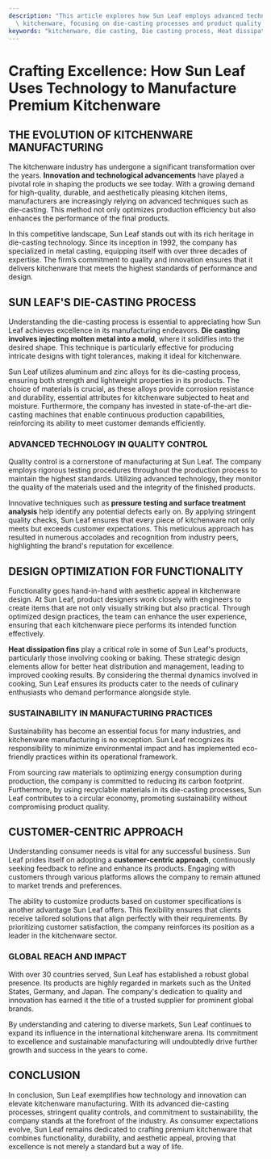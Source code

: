 ```yaml
---
description: "This article explores how Sun Leaf employs advanced technology in manufacturing premium\
  \ kitchenware, focusing on die-casting processes and product quality."
keywords: "kitchenware, die casting, Die casting process, Heat dissipation fins"
---
```

# Crafting Excellence: How Sun Leaf Uses Technology to Manufacture Premium Kitchenware

## THE EVOLUTION OF KITCHENWARE MANUFACTURING

The kitchenware industry has undergone a significant transformation over the years. **Innovation and technological advancements** have played a pivotal role in shaping the products we see today. With a growing demand for high-quality, durable, and aesthetically pleasing kitchen items, manufacturers are increasingly relying on advanced techniques such as die-casting. This method not only optimizes production efficiency but also enhances the performance of the final products.

In this competitive landscape, Sun Leaf stands out with its rich heritage in die-casting technology. Since its inception in 1992, the company has specialized in metal casting, equipping itself with over three decades of expertise. The firm’s commitment to quality and innovation ensures that it delivers kitchenware that meets the highest standards of performance and design.

## SUN LEAF'S DIE-CASTING PROCESS

Understanding the die-casting process is essential to appreciating how Sun Leaf achieves excellence in its manufacturing endeavors. **Die casting involves injecting molten metal into a mold**, where it solidifies into the desired shape. This technique is particularly effective for producing intricate designs with tight tolerances, making it ideal for kitchenware.

Sun Leaf utilizes aluminum and zinc alloys for its die-casting process, ensuring both strength and lightweight properties in its products. The choice of materials is crucial, as these alloys provide corrosion resistance and durability, essential attributes for kitchenware subjected to heat and moisture. Furthermore, the company has invested in state-of-the-art die-casting machines that enable continuous production capabilities, reinforcing its ability to meet customer demands efficiently.

### ADVANCED TECHNOLOGY IN QUALITY CONTROL

Quality control is a cornerstone of manufacturing at Sun Leaf. The company employs rigorous testing procedures throughout the production process to maintain the highest standards. Utilizing advanced technology, they monitor the quality of the materials used and the integrity of the finished products. 

Innovative techniques such as **pressure testing and surface treatment analysis** help identify any potential defects early on. By applying stringent quality checks, Sun Leaf ensures that every piece of kitchenware not only meets but exceeds customer expectations. This meticulous approach has resulted in numerous accolades and recognition from industry peers, highlighting the brand's reputation for excellence.

## DESIGN OPTIMIZATION FOR FUNCTIONALITY

Functionality goes hand-in-hand with aesthetic appeal in kitchenware design. At Sun Leaf, product designers work closely with engineers to create items that are not only visually striking but also practical. Through optimized design practices, the team can enhance the user experience, ensuring that each kitchenware piece performs its intended function effectively.

**Heat dissipation fins** play a critical role in some of Sun Leaf's products, particularly those involving cooking or baking. These strategic design elements allow for better heat distribution and management, leading to improved cooking results. By considering the thermal dynamics involved in cooking, Sun Leaf ensures its products cater to the needs of culinary enthusiasts who demand performance alongside style.

### SUSTAINABILITY IN MANUFACTURING PRACTICES

Sustainability has become an essential focus for many industries, and kitchenware manufacturing is no exception. Sun Leaf recognizes its responsibility to minimize environmental impact and has implemented eco-friendly practices within its operational framework. 

From sourcing raw materials to optimizing energy consumption during production, the company is committed to reducing its carbon footprint. Furthermore, by using recyclable materials in its die-casting processes, Sun Leaf contributes to a circular economy, promoting sustainability without compromising product quality.

## CUSTOMER-CENTRIC APPROACH

Understanding consumer needs is vital for any successful business. Sun Leaf prides itself on adopting a **customer-centric approach**, continuously seeking feedback to refine and enhance its products. Engaging with customers through various platforms allows the company to remain attuned to market trends and preferences. 

The ability to customize products based on customer specifications is another advantage Sun Leaf offers. This flexibility ensures that clients receive tailored solutions that align perfectly with their requirements. By prioritizing customer satisfaction, the company reinforces its position as a leader in the kitchenware sector.

### GLOBAL REACH AND IMPACT

With over 30 countries served, Sun Leaf has established a robust global presence. Its products are highly regarded in markets such as the United States, Germany, and Japan. The company's dedication to quality and innovation has earned it the title of a trusted supplier for prominent global brands. 

By understanding and catering to diverse markets, Sun Leaf continues to expand its influence in the international kitchenware arena. Its commitment to excellence and sustainable manufacturing will undoubtedly drive further growth and success in the years to come.

## CONCLUSION

In conclusion, Sun Leaf exemplifies how technology and innovation can elevate kitchenware manufacturing. With its advanced die-casting processes, stringent quality controls, and commitment to sustainability, the company stands at the forefront of the industry. As consumer expectations evolve, Sun Leaf remains dedicated to crafting premium kitchenware that combines functionality, durability, and aesthetic appeal, proving that excellence is not merely a standard but a way of life.
